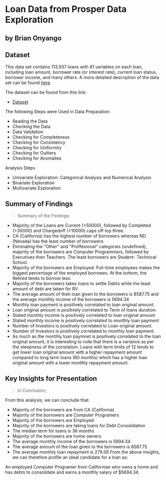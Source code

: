 # Loan Data from Prosper Data Exploration
## by Brian Onyango


## Dataset

This data set contains 113,937 loans with 81 variables on each loan, including loan amount, borrower rate (or interest rate), current loan status, borrower income, and many others. A more detailed description of the data set can be found [here](https://docs.google.com/spreadsheets/d/1gDyi_L4UvIrLTEC6Wri5nbaMmkGmLQBk-Yx3z0XDEtI/edit#gid=0)

The dataset can be found from this link:
* [Dataset](https://www.google.com/url?q=https://s3.amazonaws.com/udacity-hosted-downloads/ud651/prosperLoanData.csv&sa=D&ust=1581581520570000)

The following Steps were Used in Data Preparation:

* Reading the Data
* Checking the Data
* Data Validation
* Checking for Completeness
* Checking for Consistency
* Checking for Uniformity
* Checking for Outliers
* Checking for Anomalies

Analysis Steps

* Univariate Exploration: Categorical Analysis and Numerical Analysis
* Bivariate Exploration
* Multivariate Exploration


## Summary of Findings

> Summary of the Findings:

* Majority of the Loans are Current (>50000), followed by Completed (>30000) and Chargedoff (>10000) caps off top three.
* CA (California) has the highest number of borrowers whereas ND (Nevada) has the least number of borrowers.
* Eliminating the "Other" and "Proffesional" categories (undefined), majority of the borrowers are Computer Programmers, followed by Executives then Teachers. The least borrowers are Student- Technical School.
* Majority of the borrowers are Employed. Full-time employees makes the biggest percentage of the employed borrowes. At the bottom, the Retired tends to borrow less.
* Majority of the borrowers takes loans to settle Debts while the least amount of debt are taken for RV
* The average amount of theh loan given to the borrowers is 8587.75 and the average monthly income of the borrowers is 5694.34
* Monthly loan payment is positively correlated to loan original amount.
* Loan original amount is positively correlated to Term of loans duration.
* Stated monthly income is positively correlated to loan original amount
* Stated monthly income is positively correlated to monthly loan payment
* Number of Investors is positively correlated to Loan original amount.
* Number of Investors is positively correlated to monthly loan payment.
* As much as the monthly loan paymnet is positively correlated to the loan original amount, it is interesting to note that there is a variance as per the steepness of the correlation. Loans with term limits of 12 tends to get lower loan original amount with a higher repayment amount compared to long term loans (60 months) which has a higher loan original amount with a lower monthly repayment amount.



## Key Insights for Presentation

> In Conclusion;


From this analysis, we can conclude that:

* Majority of the borrowers are from CA (California)
* Majority of the borrowers are Computer Programers
* Majority of the borrowers are Employed
* Majority of the borrowers are taking loans for Debt Consolidation
* The median term for loans is 36 months
* Majority of the borrowers are home owners
* The average monthly income of the borrowers is 5694.34
* The average amount of the loan given to the borrowers is 8587.75
* The average monthly loan repayment is 279.58
From the above insights, we can therefore profile an ideal candidate for a loan as:

An employed Computer Programer from Californian who owns a home and has debts to consolidate and earns a monthly salary of $5694.34.
